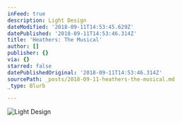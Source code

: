 ```yaml
---
inFeed: true
description: Light Design
dateModified: '2018-09-11T14:53:45.629Z'
datePublished: '2018-09-11T14:53:46.314Z'
title: 'Heathers: The Musical'
author: []
publisher: {}
via: {}
starred: false
datePublishedOriginal: '2018-09-11T14:53:46.314Z'
sourcePath: _posts/2018-09-11-heathers-the-musical.md
_type: Blurb

---
```

![Light Design](https://the-grid-user-content.s3-us-west-2.amazonaws.com/06cd05db-4366-4e2f-b18f-367341c66975.jpg)